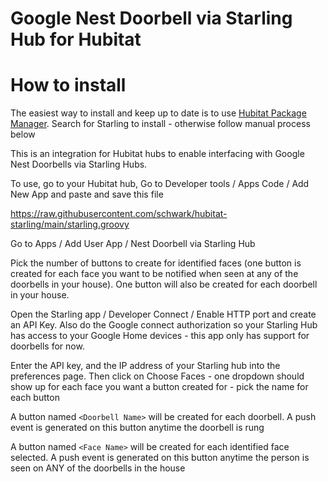 # Google Nest Doorbell via Starling Hub for Hubitat

# How to install
The easiest way to install and keep up to date is to use [Hubitat Package Manager](https://hubitatpackagemanager.hubitatcommunity.com/installing.html). Search for Starling to install - otherwise follow manual process below

This is an integration for Hubitat hubs to enable interfacing with Google Nest Doorbells via Starling Hubs. 

To use, go to your Hubitat hub, Go to Developer tools / Apps Code / Add New App and paste and save this file

https://raw.githubusercontent.com/schwark/hubitat-starling/main/starling.groovy

Go to Apps / Add User App / Nest Doorbell via Starling Hub

Pick the number of buttons to create for identified faces (one button is created for each face you want to be notified when seen at any of the doorbells in your house). One button will also be created for each doorbell in your house.

Open the Starling app / Developer Connect / Enable HTTP port and create an API Key. Also do the Google connect authorization so your Starling Hub has access to your Google Home devices - this app only has support for doorbells for now.

Enter the API key, and the IP address of your Starling hub into the preferences page. Then click on Choose Faces - one dropdown should show up for each face you want a button created for - pick the name for each button

A button named ```<Doorbell Name>``` will be created for each doorbell. A push event is generated on this button anytime the doorbell is rung

A button named ```<Face Name>``` will be created for each identified face selected. A push event is generated on this button anytime the person is seen on ANY of the doorbells in the house







